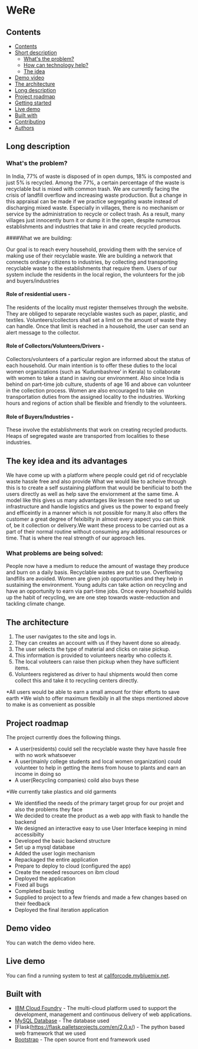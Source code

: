 # WeRe


## Contents
  - [Contents](#contents)
  - [Short description](#short-description)
    - [What's the problem?](#whats-the-problem)
    - [How can technology help?](#how-can-technology-help)
    - [The idea](#the-idea)
  - [Demo video](#demo-video)
  - [The architecture](#the-architecture)
  - [Long description](#long-description)
  - [Project roadmap](#project-roadmap)
  - [Getting started](#getting-started)
  - [Live demo](#live-demo)
  - [Built with](#built-with)
  - [Contributing](#contributing)
  - [Authors](#authors)



## Long description

### What's the problem?
  In India, 77% of waste is disposed of in open dumps, 18% is composted and just 5% is recycled. Among the 77%, a certain percentage of the waste is recyclable but is mixed with common trash. We are currently facing the crisis of landfill overflow and increasing waste production. 
But a change in this appraisal can be made if we practice segregating waste instead of discharging mixed waste.
Especially in villages, there is no mechanism or service by the administration to recycle or collect trash. 
As a result, many villages just innocently burn it or dump it in the open, despite numerous establishments and industries that take in and create recycled products. 

####What we are building: 

Our goal is to reach every household, providing them with the service of making use of their recyclable waste. We are building a network that connects ordinary citizens to industries, by collecting and transporting recyclable waste to the establishments that require them.
Users of our system include      the residents in the local region, the volunteers for the job and buyers/industries


#### Role of residential users -
  The residents of the locality must register themselves through the website. They are obliged to separate recyclable wastes such as paper, plastic, and textiles. Volunteers/collectors shall set a limit on the amount of waste they can handle. Once that limit is reached in a household, the user can send an alert message to the collector.


#### Role of Collectors/Volunteers/Drivers -
  Collectors/volunteers of a particular region are informed about the status of each household. Our main intention is to offer these duties to the local women organizations (such as ‘Kudumbashree’ in Kerala) to collaborate with women to take a stand in saving our environment.
Also since India is behind on part-time job culture, students of age 16 and above can volunteer in the collection process. 
Women are also encouraged to take on transportation duties from the assigned locality to the industries.
Working hours and regions of action shall be flexible and friendly to the volunteers. 

#### Role of Buyers/Industries -
  These involve the establishments that work on creating recycled products. Heaps of segregated waste are transported from localities to these industries. 

## The key idea and its advantages
  We have come up with a platform where people could get rid of recyclable waste hassle free and also provide What we would like to acheive through this is to create a self sustaining platform that would be benificial to both the users directly as well as help save the enviornment at the same time. A model like this gives us many advantages like lessen the need to set up infrastructure and handle  logistics and gives us the power to expand freely and efficeintly in a manner which is not possible for many.It also offers the customer a great degree of felxibilty in almost every aspect you can think of, be it collection or delivery.We want these process to be carried out as a part of their normal routine without consuming any additional resources or time. That is where the real strength of our approach lies.
  
### What problems are being solved:

People now have a medium to reduce the amount of wastage they produce and burn on a daily basis. Recyclable wastes are put to use. Overflowing landfills are avoided.
Women are given job opportunities and they help in sustaining the environment. Young adults can take action on recycling and have an opportunity to earn via part-time jobs.
Once every household builds up the habit of recycling, we are one step towards waste-reduction and tackling climate change.

## The architecture


1. The user navigates to the site and logs in.
2. They can creates an account with us if they havent done so already.
3. The user selects the type of material and clicks on raise pickup.
4. This information is provided to volunteers nearby who collects it.
5. The local voluteers can raise then pickup when they have sufficient items.
6. Volunteers registered as driver to haul shipments would then come collect this and take it to recycling centers directly.

*All users would be able to earn a small amount for thier efforts to save earth
*We wish to offer maximum flexibily in all the steps mentioned above to make is as convenient as possible

## Project roadmap

The project currently does the following things.

- A user(residents) could sell the recyclable waste they have hassle free with no work whatsoever
- A user(mainly college students and local women organization) could volunteer to help in 
  getting the items from house to plants and earn an income in doing so
- A user(Recycling companies) coild also buys these 

*We currently take plastics and old garments

- We identified the needs of the primary target group for our projet and also the problems they face 
- We decided to create the product as a web app with flask to handle the backend
- We designed an interactive easy to use User Interface keeping in mind accessibilty
- Developed the basic backend structure
- Set up a mysql database
- Added the user login mechanism
- Repackaged the entire application
- Prepare to deploy to cloud (configured the app)
- Create the needed resources on ibm cloud
- Deployed the application
- Fixed all bugs 
- Completed basic testing
- Supplied to project to a few friends and made a few changes based on their feedback
- Deployed the final iteration application
 

## Demo video

You can watch the demo video here.


## Live demo

You can find a running system to test at [callforcode.mybluemix.net](https://were.eu-gb.cf.appdomain.cloud/).


## Built with

- [IBM Cloud Foundry](https://cloud.ibm.com/catalog?search=cloud%20functions#search_results) - The multi-cloud platform used to support the development, management and continuous delivery of web applications.
- [MySQL Database](https://www.mysql.com/) - The database used
- [Flask(https://flask.palletsprojects.com/en/2.0.x/) - The python based web framework that we used
- [Bootstrap](https://getbootstrap.com/) - The open source front end framework used

